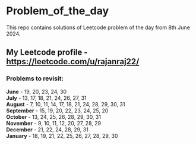 # Problem_of_the_day

This repo contains solutions of Leetcode problem of the day from 8th June 2024.

## My Leetcode profile - https://leetcode.com/u/rajanraj22/

### Problems to revisit:

**June** - 19, 20, 23, 24, 30  
**July** - 13, 17, 18, 21, 24, 26, 27, 31  
**August** - 7, 10, 11, 14, 17, 18, 21, 24, 28, 29, 30, 31  
**September** - 15, 19, 20, 22, 23, 24, 25, 20  
**October** - 13, 24, 25, 26, 28, 29, 30, 31  
**November** - 9, 10, 11, 12, 20, 27, 28, 29  
**December** - 21, 22, 24, 28, 29, 31  
**January** - 18, 19, 21, 22, 25, 26, 27, 28, 29, 30
